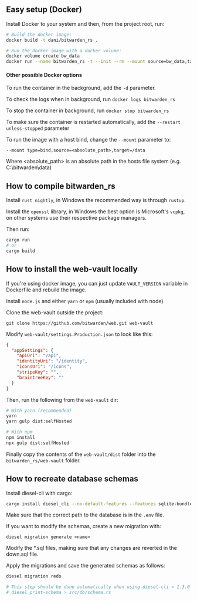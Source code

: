 ## Easy setup (Docker)
Install Docker to your system and then, from the project root, run:
```sh
# Build the docker image:
docker build -t dani/bitwarden_rs .

# Run the docker image with a docker volume:
docker volume create bw_data
docker run --name bitwarden_rs -t --init --rm --mount source=bw_data,target=/data -p 8000:80 dani/bitwarden_rs
```

#### Other possible Docker options

To run the container in the background, add the `-d` parameter.

To check the logs when in background, run `docker logs bitwarden_rs`

To stop the container in background, run `docker stop bitwarden_rs`

To make sure the container is restarted automatically, add the `--restart unless-stopped` parameter

To run the image with a host bind, change the `--mount` parameter to:
```
--mount type=bind,source=<absolute_path>,target=/data
```
Where <absolute_path> is an absolute path in the hosts file system (e.g. C:\bitwarden\data)


## How to compile bitwarden_rs
Install `rust nightly`, in Windows the recommended way is through `rustup`.

Install the `openssl` library, in Windows the best option is Microsoft's `vcpkg`,
on other systems use their respective package managers.

Then run:
```sh
cargo run
# or
cargo build
```

## How to install the web-vault locally
If you're using docker image, you can just update `VAULT_VERSION` variable in Dockerfile and rebuild the image.

Install `node.js` and either `yarn` or `npm` (usually included with node)

Clone the web-vault outside the project:
```
git clone https://github.com/bitwarden/web.git web-vault
```

Modify `web-vault/settings.Production.json` to look like this:
```json
{
  "appSettings": {
    "apiUri": "/api",
    "identityUri": "/identity",
    "iconsUri": "/icons",
    "stripeKey": "",
    "braintreeKey": ""
  }
}
```

Then, run the following from the `web-vault` dir:
```sh
# With yarn (recommended)
yarn
yarn gulp dist:selfHosted

# With npm
npm install
npx gulp dist:selfHosted
```

Finally copy the contents of the `web-vault/dist` folder into the `bitwarden_rs/web-vault` folder.

## How to recreate database schemas
Install diesel-cli with cargo:
```sh
cargo install diesel_cli --no-default-features --features sqlite-bundled
```

Make sure that the correct path to the database is in the `.env` file.

If you want to modify the schemas, create a new migration with:
```
diesel migration generate <name>
```

Modify the *.sql files, making sure that any changes are reverted in the down.sql file.

Apply the migrations and save the generated schemas as follows:
```sh
diesel migration redo

# This step should be done automatically when using diesel-cli > 1.3.0
# diesel print-schema > src/db/schema.rs
```
